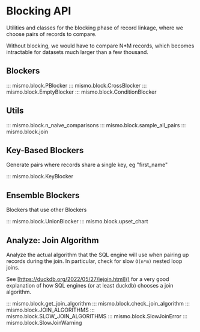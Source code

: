 # Blocking API
Utilities and classes for the blocking phase of record linkage, where
we choose pairs of records to compare.

Without blocking, we would have to compare N*M records, which
becomes intractable for datasets much larger than a few thousand.

## Blockers
::: mismo.block.PBlocker
::: mismo.block.CrossBlocker
::: mismo.block.EmptyBlocker
::: mismo.block.ConditionBlocker

## Utils
::: mismo.block.n_naive_comparisons
::: mismo.block.sample_all_pairs
::: mismo.block.join

## Key-Based Blockers
Generate pairs where records share a single key, eg "first_name"

::: mismo.block.KeyBlocker

## Ensemble Blockers
Blockers that use other Blockers

::: mismo.block.UnionBlocker
::: mismo.block.upset_chart

## Analyze: Join Algorithm
Analyze the actual algorithm that the SQL engine will use when
pairing up records during the join.
In particular, check for slow `O(n*m)` nested loop joins.

See [https://duckdb.org/2022/05/27/iejoin.html]() for a very good
explanation of how SQL engines (or at least duckdb) chooses
a join algorithm.

::: mismo.block.get_join_algorithm
::: mismo.block.check_join_algorithm
::: mismo.block.JOIN_ALGORITHMS
::: mismo.block.SLOW_JOIN_ALGORITHMS
::: mismo.block.SlowJoinError
::: mismo.block.SlowJoinWarning
